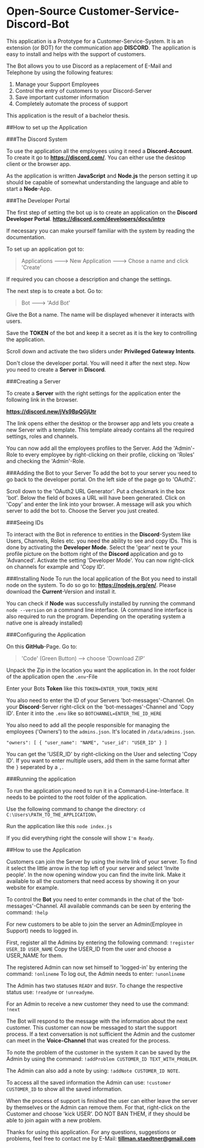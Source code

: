 # Open-Source Customer-Service-Discord-Bot
 
This application is a Prototype for a Customer-Service-System. It is an extension (or BOT) for 
the communication app **DISCORD**. The application is easy to install and helps with the support of customers.

The Bot allows you to use Discord as a replacement of E-Mail and Telephone by using the following features:

1. Manage your Support Employees
2. Control the entry of customers to your Discord-Server
3. Save important customer information
4. Completely automate the process of support

This application is the result of a bachelor thesis.

##How to set up the Application

###The Discord System

To use the application all the employees using it need a **Discord-Account**.
To create it go to **https://discord.com/**.
You can either use the desktop client or the browser app.

As the application is written **JavaScript** and **Node.js** the person setting it up should be capable of somewhat 
understanding the language and able to start a **Node**-App. 

###The Developer Portal

The first step of setting the bot up is to create an application on the **Discord Developer Portal**.
**https://discord.com/developers/docs/intro**

If necessary you can make yourself familiar with the system by reading the documentation.

To set up an application got to: 
> Applications ---> New Application ---> Chose a name and click 'Create'

If required you can choose a description and change the settings.

The next step is to create a bot. Go to:
>Bot ---> 'Add Bot'

Give the Bot a name. The name will be displayed whenever it interacts with users.

Save the **TOKEN** of the bot and keep it a secret as it is the key to controlling the application.

Scroll down and activate the two sliders under **Privileged Gateway Intents**.

Don't close the developer portal. You will need it after the next step. Now you need to create a **Server** in **Discord**.

###Creating a Server

To create a **Server** with the right settings for the application enter the following link in the browser.

**https://discord.new/jVs9BpQGjUtr**

The link opens either the desktop or the browser app and lets you create a new Server with 
a template. This template already contains all the required settings, roles and channels. 

You can now add all the employees profiles to the Server. Add the 'Admin'-Role to every employee by
right-clicking on their profile, clicking on 'Roles' and checking the 'Admin'-Role.

###Adding the Bot to your Server
To add the bot to your server you need to go back to the developer portal. 
On the left side of the page go to 'OAuth2'.

Scroll down to the 'OAuth2 URL Generator'. Put a checkmark in the box 'bot'.
Below the field of boxes a URL will have been generated. Click on 'Copy' and enter the link into your browser.
A message will ask you which server to add the bot to. Choose the Server you just created.

###Seeing IDs

To interact with the Bot in reference to entities in the **Discord**-System like Users, Channels, Roles
etc. you need the ability to see and copy IDs. This is done by activating the **Developer Mode**.
Select the 'gear' next te your profile picture on the bottom right of the **Discord** application and
go to 'Advanced'. Activate the setting 'Developer Mode'. You can now right-click on channels for example and
'Copy ID'.

###Installing Node
To run the local application of the Bot you need to install node on the system.
To do so go to: **https://nodejs.org/en/**. Please download the **Current**-Version and install it.

You can check if **Node** was successfully installed by running the command `node --version` 
on a command line interface. 
(A command line interface is also required to run the program. Depending on the operating system
a native one is already installed)

###Configuring the Application

On this **GitHub**-Page. Go to:
>'Code' (Green Button) --> choose 'Download ZIP'

Unpack the Zip in the location you want the application in.
In the root folder of the application open the `.env`-File

Enter your Bots **Token** like this ``TOKEN=ENTER_YOUR_TOKEN_HERE``

You also need to enter the ID of your Servers 'bot-messages'-Channel. On your
**Discord**-Server right-click on the 'bot-messages'-Channel and 'Copy ID'.
Enter it into the `.env` like so ``BOTCHANNEL=ENTER_THE_ID_HERE``


You also need to add all the people responsible for managing the employees ('Owners') to the `admins.json`. It's located
in `/data/admins.json`.

`"owners": [
{
"user_name": "NAME",
"user_id": "USER_ID"
}
]`

You can get the 'USER_ID' by right-clicking on the User and selecting 'Copy ID'. If you want to
enter multiple users, add them in the same format after the `}` seperated by a `,`. 

###Running the application 

To run the application you need to run it in a Command-Line-Interface.
It needs to be pointed to the root folder of the application.

Use the following command to change the directory:
`cd C:\Users\PATH_TO_THE_APPLICATION\`

Run the application like this
`node index.js`

If you did everything right the console will show `I'm Ready`.

##How to use the Application

Customers can join the Server by using the invite link of your server.
To find it select the little arrow in the top left of your server and select 'Invite people'. 
In the now opening window you can find the invite link. Make it available to all the customers that need access
by showing it on your website for example.

To control the **Bot** you need to enter commands in the chat of the 'bot-messages'-Channel.
All available commands can be seen by entering the command:
`!help`

For new customers to be able to join the server an Admin(Employee in Support) needs to logged in.

First, register all the Admins by entering the following command:
`!register USER_ID USER_NAME`
Copy the USER_ID from the user and choose a USER_NAME for them.

The registered Admin can now set himself to 'logged-in' by entering the command:
`!onlineme`
To log out, the Admin needs to enter:
`!unonlineme`

The Admin has two statuses `READY` and `BUSY`. To change the respective status use:
`!readyme` or `!unreadyme`.

For an Admin to receive a new customer they need to use the command:
`!next`

The Bot will respond to the message with the information about the next customer.
This customer can now be messaged to start the support process. If a text conversation is not sufficient the
Admin and the customer can meet in the **Voice-Channel** that was created for the process.

To note the problem of the customer in the system it can be saved by the Admin by using the command:
`!addProblem CUSTOMER_ID TEXT_WITH_PROBLEM`.

The Admin can also add a note by using:
`!addNote CUSTOMER_ID NOTE`.

To access all the saved information the Admin can use:
`!customer CUSTOMER_ID` to show all the saved information.

When the process of support is finished the user can either leave the server by themselves or the Admin can 
remove them. For that, right-click on the Customer and choose 'kick USER'. DO NOT BAN THEM, if they should be
able to join again with a new problem.

Thanks for using this application. For any questions, suggestions or problems, feel free to contact me 
by E-Mail: **tillman.staedtner@gmail.com** 




